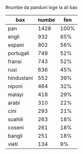 #numbe da panduni loge la ali bax

| bax | numbe | fen |
|-----|-------|-----|
| pan | 1428 | 100% |
| engli | 932 | 65% |
| espani | 802 | 56% |
| portugali | 749 | 52% |
| fransi | 743 | 52% |
| rusi | 636 | 45% |
| hindustani | 552 | 39% |
| niponi | 464 | 32% |
| malayi | 418 | 29% |
| arabi | 310 | 22% |
| cini | 293 | 21% |
| suahili | 263 | 18% |
| coseni | 261 | 18% |
| bangli | 251 | 18% |
| vieti | 134 | 9% |
